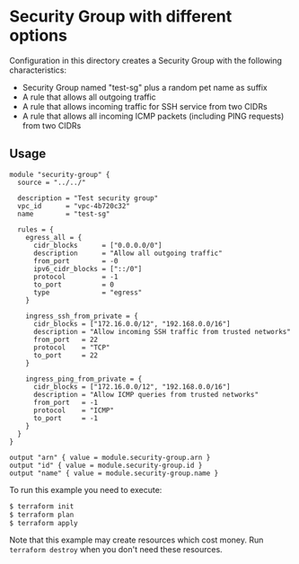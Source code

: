 # Security Group with different options

Configuration in this directory creates a Security Group with the following characteristics:

- Security Group named "test-sg" plus a random pet name as suffix
- A rule that allows all outgoing traffic
- A rule that allows incoming traffic for SSH service from two CIDRs
- A rule that allows all incoming ICMP packets (including PING requests) from two CIDRs

## Usage

```hcl
module "security-group" {
  source = "../../"

  description = "Test security group"
  vpc_id      = "vpc-4b720c32"
  name        = "test-sg"

  rules = {
    egress_all = {
      cidr_blocks      = ["0.0.0.0/0"]
      description      = "Allow all outgoing traffic"
      from_port        = -0
      ipv6_cidr_blocks = ["::/0"]
      protocol         = -1
      to_port          = 0
      type             = "egress"
    }

    ingress_ssh_from_private = {
      cidr_blocks = ["172.16.0.0/12", "192.168.0.0/16"]
      description = "Allow incoming SSH traffic from trusted networks"
      from_port   = 22
      protocol    = "TCP"
      to_port     = 22
    }

    ingress_ping_from_private = {
      cidr_blocks = ["172.16.0.0/12", "192.168.0.0/16"]
      description = "Allow ICMP queries from trusted networks"
      from_port   = -1
      protocol    = "ICMP"
      to_port     = -1
    }
  }
}

output "arn" { value = module.security-group.arn }
output "id" { value = module.security-group.id }
output "name" { value = module.security-group.name }
```

To run this example you need to execute:

```bash
$ terraform init
$ terraform plan
$ terraform apply
```

Note that this example may create resources which cost money. Run `terraform destroy` when you don't need these resources.
